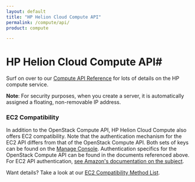 ```yaml
---
layout: default
title: "HP Helion Cloud Compute API"
permalink: /compute/api/
product: compute

---
```

# HP Helion Cloud Compute API#

Surf on over to our [Compute API Reference](/api/compute) for lots of details on the HP compute service.  

<!-- For a detailed overview of how to interact with the Compute REST API using cURL:

<iframe src="http://player.vimeo.com/video/37391923?title=0&amp;byline=0&amp;portrait=0" width="640" height="464" frameborder="0"> </iframe> -->

**Note**: For security purposes, when you create a server, it is automatically assigned a floating, non-removable IP address.

### EC2 Compatibility
In addition to the OpenStack Compute API, HP Helion Cloud Compute also offers EC2 compatibility.  Note that the authentication mechanism for the EC2 API differs from that of the OpenStack Compute API.  Both sets of keys can be found on the [Manage Console](https://console.hpcloud.com/account/api_keys).  Authentication specifics for the OpenStack Compute API can be found in the documents referenced above.  For EC2 API authentication, [see Amazon's documentation on the subject](http://docs.amazonwebservices.com/AWSEC2/latest/UserGuide/index.html?using-query-api.html#query-authentication).

Want details?  Take a look at our [EC2 Compatibility Method List](/ec2-compatibility-method-list).
